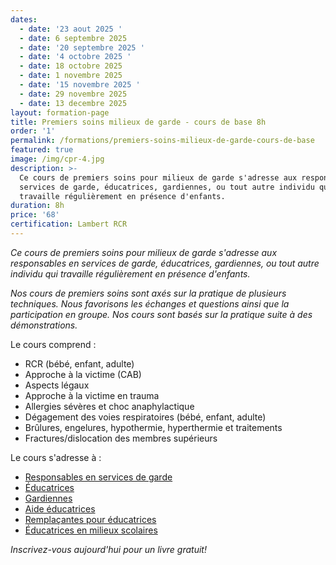 ```yaml
---
dates:
  - date: '23 aout 2025 '
  - date: 6 septembre 2025
  - date: '20 septembre 2025 '
  - date: '4 octobre 2025 '
  - date: 18 octobre 2025
  - date: 1 novembre 2025
  - date: '15 novembre 2025 '
  - date: 29 novembre 2025
  - date: 13 decembre 2025
layout: formation-page
title: Premiers soins milieux de garde - cours de base 8h
order: '1'
permalink: /formations/premiers-soins-milieux-de-garde-cours-de-base
featured: true
image: /img/cpr-4.jpg
description: >-
  Ce cours de premiers soins pour milieux de garde s'adresse aux responsables en
  services de garde, éducatrices, gardiennes, ou tout autre individu qui
  travaille régulièrement en présence d'enfants.
duration: 8h
price: '68'
certification: Lambert RCR
---
```

_Ce cours de premiers soins pour milieux de garde s'adresse aux responsables en services de garde, éducatrices, gardiennes, ou tout autre individu qui travaille régulièrement en présence d'enfants._

_Nos cours de premiers soins sont axés sur la pratique de plusieurs techniques. Nous favorisons les échanges et questions ainsi que la participation en groupe. Nos cours sont basés sur la pratique suite à des démonstrations._

Le cours comprend :

* RCR (bébé, enfant, adulte)
* Approche à la victime (CAB)
* Aspects légaux
* Approche à la victime en trauma
* Allergies sévères et choc anaphylactique
* Dégagement des voies respiratoires (bébé, enfant, adulte)
* Brûlures, engelures, hypothermie, hyperthermie et traitements
* Fractures/dislocation des membres supérieurs

Le cours s'adresse à :

* [Responsables en services de garde](https://lambertrcr.com/2018/01/09/%C3%A0-qui-s-adresse-le-cours-de-premiers-soins-en-milieu-de-garde/)
* [Éducatrices](https://lambertrcr.com/2018/01/09/%C3%A0-qui-s-adresse-le-cours-de-premiers-soins-en-milieu-de-garde/)
* [Gardiennes](https://lambertrcr.com/2018/01/09/%C3%A0-qui-s-adresse-le-cours-de-premiers-soins-en-milieu-de-garde/)
* [Aide éducatrices](https://lambertrcr.com/2018/01/09/%C3%A0-qui-s-adresse-le-cours-de-premiers-soins-en-milieu-de-garde/)
* [Remplaçantes pour éducatrices](https://lambertrcr.com/2018/01/09/%C3%A0-qui-s-adresse-le-cours-de-premiers-soins-en-milieu-de-garde/)
* [Éducatrices en milieux scolaires](https://lambertrcr.com/2018/01/09/%C3%A0-qui-s-adresse-le-cours-de-premiers-soins-en-milieu-de-garde/)



_Inscrivez-vous aujourd'hui pour un livre gratuit!_
